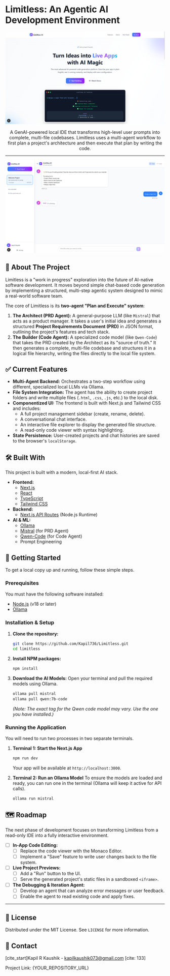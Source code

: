 # Limitless: An Agentic AI Development Environment

![Limitless Landing Page](./assets/landing_page.png)

<p align="center">
A GenAI-powered local IDE that transforms high-level user prompts into complete, multi-file codebases. Limitless uses a multi-agent workflow to first plan a project's architecture and then execute that plan by writing the code.
</p>

---

![Limitless Chat UI](./assets/ChatUI_page.png)

## 🤖 About The Project

Limitless is a "work in progress" exploration into the future of AI-native software development. It moves beyond simple chat-based code generation by implementing a structured, multi-step agentic system designed to mimic a real-world software team.

The core of Limitless is its **two-agent "Plan and Execute" system**:

1.  **The Architect (PRD Agent):** A general-purpose LLM (like `Mistral`) that acts as a product manager. It takes a user's initial idea and generates a structured **Project Requirements Document (PRD)** in JSON format, outlining the project's features and tech stack.
2.  **The Builder (Code Agent):** A specialized code model (like `Qwen-Code`) that takes the PRD created by the Architect as its "source of truth." It then generates a complete, multi-file codebase and structures it in a logical file hierarchy, writing the files directly to the local file system.

## ✅ Current Features

* **Multi-Agent Backend:** Orchestrates a two-step workflow using different, specialized local LLMs via Ollama.
* **File System Integration:** The agent has the ability to create project folders and write multiple files (`.html`, `.css`, `.js`, etc.) to the local disk.
* **Componentized UI:** The frontend is built with Next.js and Tailwind CSS and includes:
    * A full project management sidebar (create, rename, delete).
    * A conversational chat interface.
    * An interactive file explorer to display the generated file structure.
    * A read-only code viewer with syntax highlighting.
* **State Persistence:** User-created projects and chat histories are saved to the browser's `localStorage`.

## 🛠️ Built With

This project is built with a modern, local-first AI stack.

* **Frontend:**
    * [Next.js](https://nextjs.org/)
    * [React](https://reactjs.org/)
    * [TypeScript](https://www.typescriptlang.org/)
    * [Tailwind CSS](https://tailwindcss.com/)
* **Backend:**
    * [Next.js API Routes](https://nextjs.org/docs/app/building-your-application/routing/route-handlers) (Node.js Runtime)
* **AI & ML:**
    * [Ollama](https://ollama.com/)
    * [Mistral](https://mistral.ai/) (for PRD Agent)
    * [Qwen-Code](https://github.com/QwenLM/Qwen1.5) (for Code Agent)
    * Prompt Engineering

## 🚀 Getting Started

To get a local copy up and running, follow these simple steps.

### Prerequisites

You must have the following software installed:
* [Node.js](https://nodejs.org/en) (v18 or later)
* [Ollama](https://ollama.com/)

### Installation & Setup

1.  **Clone the repository:**
    ```sh
    git clone https://github.com/Kapil736/Limitless.git
    cd limitless
    ```

2.  **Install NPM packages:**
    ```sh
    npm install
    ```

3.  **Download the AI Models:**
    Open your terminal and pull the required models using Ollama.
    ```sh
    ollama pull mistral
    ollama pull qwen:7b-code 
    ```
    *(Note: The exact tag for the Qwen code model may vary. Use the one you have installed.)*

### Running the Application

You will need to run two processes in two separate terminals.

1.  **Terminal 1: Start the Next.js App**
    ```sh
    npm run dev
    ```
    Your app will be available at `http://localhost:3000`.

2.  **Terminal 2: Run an Ollama Model**
    To ensure the models are loaded and ready, you can run one in the terminal (Ollama will keep it active for API calls).
    ```sh
    ollama run mistral
    ```

## 🗺️ Roadmap

The next phase of development focuses on transforming Limitless from a read-only IDE into a fully interactive environment.

-   [ ] **In-App Code Editing:**
    -   [ ] Replace the code viewer with the Monaco Editor.
    -   [ ] Implement a "Save" feature to write user changes back to the file system.
-   [ ] **Live Project Previews:**
    -   [ ] Add a "Run" button to the UI.
    -   [ ] Serve the generated project's static files in a sandboxed `<iframe>`.
-   [ ] **The Debugging & Iteration Agent:**
    -   [ ] Develop an agent that can analyze error messages or user feedback.
    * [ ] Enable the agent to read existing code and apply fixes.

---

## 📄 License

Distributed under the MIT License. See `LICENSE` for more information.

## 📧 Contact

[cite_start]Kapil R Kaushik - kapilkaushik073@gmail.com [cite: 133]

Project Link: {YOUR_REPOSITORY_URL}